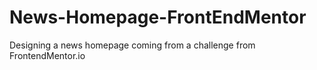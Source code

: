 # News-Homepage-FrontEndMentor
Designing a news homepage coming from a challenge from FrontendMentor.io
